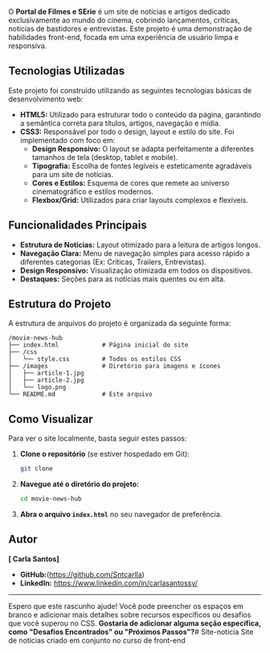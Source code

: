 

O **Portal de Filmes e SErie** é um site de notícias e artigos dedicado exclusivamente ao mundo do cinema, cobrindo lançamentos, críticas, notícias de bastidores e entrevistas. Este projeto é uma demonstração de habilidades front-end, focada em uma experiência de usuário limpa e responsiva.

## Tecnologias Utilizadas

Este projeto foi construído utilizando as seguintes tecnologias básicas de desenvolvimento web:

  * **HTML5:** Utilizado para estruturar todo o conteúdo da página, garantindo a semântica correta para títulos, artigos, navegação e mídia.
  * **CSS3:** Responsável por todo o design, layout e estilo do site. Foi implementado com foco em:
      * **Design Responsivo:** O layout se adapta perfeitamente a diferentes tamanhos de tela (desktop, tablet e mobile).
      * **Tipografia:** Escolha de fontes legíveis e esteticamente agradáveis para um site de notícias.
      * **Cores e Estilos:** Esquema de cores que remete ao universo cinematográfico e estilos modernos.
      * **Flexbox/Grid:** Utilizados para criar layouts complexos e flexíveis.

## Funcionalidades Principais

  * **Estrutura de Notícias:** Layout otimizado para a leitura de artigos longos.
  * **Navegação Clara:** Menu de navegação simples para acesso rápido a diferentes categorias (Ex: Críticas, Trailers, Entrevistas).
  * **Design Responsivo:** Visualização otimizada em todos os dispositivos.
  * **Destaques:** Seções para as notícias mais quentes ou em alta.

## Estrutura do Projeto

A estrutura de arquivos do projeto é organizada da seguinte forma:

```
/movie-news-hub
├── index.html            # Página inicial do site
├── /css
│   └── style.css         # Todos os estilos CSS
├── /images               # Diretório para imagens e ícones
│   ├── article-1.jpg
│   ├── article-2.jpg
│   └── logo.png
└── README.md             # Este arquivo
```

## Como Visualizar

Para ver o site localmente, basta seguir estes passos:

1.  **Clone o repositório** (se estiver hospedado em Git):
    ```bash
    git clone 
2.  **Navegue até o diretório do projeto:**
    ```bash
    cd movie-news-hub
    ```
3.  **Abra o arquivo `index.html`** no seu navegador de preferência.

## Autor

**[ Carla Santos]**

  * **GitHub:**(https://github.com/Sntcarlla)
  * **LinkedIn:** https://www.linkedin.com/in/carlasantossv/

-----

Espero que este rascunho ajude\! Você pode preencher os espaços em branco e adicionar mais detalhes sobre recursos específicos ou desafios que você superou no CSS. **Gostaria de adicionar alguma seção específica, como "Desafios Encontrados" ou "Próximos Passos"?**# Site-noticia
Site de noticias criado em conjunto no curso de front-end
